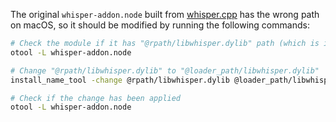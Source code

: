 The original `whisper-addon.node` built from [whisper.cpp](https://github.com/ggerganov/whisper.cpp) has the wrong path on macOS, so it should be modified by running the following commands:

```bash
# Check the module if it has "@rpath/libwhisper.dylib" path (which is incorrect)
otool -L whisper-addon.node

# Change "@rpath/libwhisper.dylib" to "@loader_path/libwhisper.dylib"
install_name_tool -change @rpath/libwhisper.dylib @loader_path/libwhisper.dylib whisper-addon.node

# Check if the change has been applied
otool -L whisper-addon.node
```
